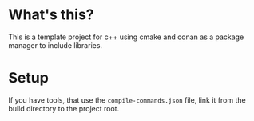# What's this?

This is a template project for c++ using cmake and conan as a package manager to include libraries.

# Setup

If you have tools, that use the `compile-commands.json` file, link it from the build directory to the project root.
